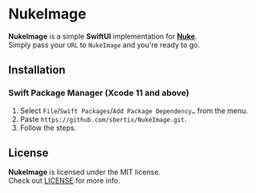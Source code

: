 # NukeImage

**NukeImage** is a simple **SwiftUI** implementation for [**Nuke**](https://github.com/kean/Nuke.git).  
Simply pass your `URL` to `NukeImage` and you're ready to go.

## Installation
### Swift Package Manager (Xcode 11 and above)
1. Select `File`/`Swift Packages`/`Add Package Dependency…` from the menu.
1. Paste `https://github.com/sbertix/NukeImage.git`.
1. Follow the steps.

## License

**NukeImage** is licensed under the MIT license.  
Check out [LICENSE](https://github.com/sbertix/LICENSE) for more info.

